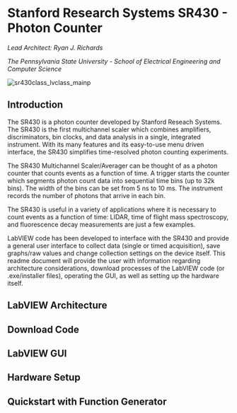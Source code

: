 # Stanford Research Systems SR430 - Photon Counter #
*Lead Architect: Ryan J. Richards*

*The Pennsylvania State University - School of Electrical Engineering and Computer Science*

![sr430class_lvclass_mainp](https://user-images.githubusercontent.com/23239868/28597605-cf4266b6-716c-11e7-9996-f7b5daddc2f0.png)

## Introduction ##

The SR430 is a photon counter developed by Stanford Reseach Systems. The SR430 is the first multichannel scaler which combines amplifiers, discriminators, bin clocks, and data analysis in a single, integrated instrument. With its many features and its easy-to-use menu driven interface, the SR430 simplifies time-resolved photon counting experiments.

The SR430 Multichannel Scaler/Averager can be thought of as a photon counter that counts events as a function of time. A trigger starts the counter which segments photon count data into sequential time bins (up to 32k bins). The width of the bins can be set from 5 ns to 10 ms. The instrument records the number of photons that arrive in each bin.

The SR430 is useful in a variety of applications where it is necessary to count events as a function of time: LIDAR, time of flight mass spectroscopy, and fluorescence decay measurements are just a few examples.

LabVIEW code has been developed to interface with the SR430 and provide a general user interface to collect data (single or timed acquisition), save graphs/raw values and change collection settings on the device itself. This readme document will provide the user with information regarding architecture considerations, download processes of the LabVIEW code (or .exe/installer files), operating the GUI, as well as setting up the hardware itself.

## LabVIEW Architecture ##



## Download Code ##

## LabVIEW GUI ##

## Hardware Setup ##

## Quickstart with Function Generator ##
